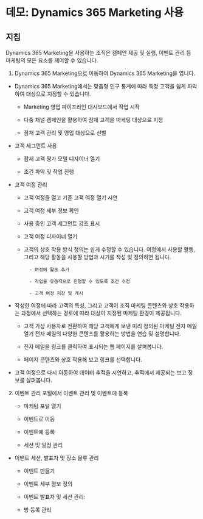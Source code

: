 ﻿---
demo:
    title: '데모: Dynamics 365 Marketing 사용'
    module: '모듈 1: Dynamics 365 Marketing의 기본 사항 파악'
---

# 데모: Dynamics 365 Marketing 사용

## 지침

Dynamics 365 Marketing을 사용하는 조직은 캠페인 제공 및 실행, 이벤트 관리 등 마케팅의 모든 요소를 제어할 수 있습니다. 

1. Dynamics 365 Marketing으로 이동하여 Dynamics 365 Marketing을 엽니다.

- Dynamics 365 Marketing에서는 맞춤형 인구 통계에 따라 특정 고객을 쉽게 파악하여 대상으로 지정할 수 있습니다. 

	- Marketing 영업 파이프라인 대시보드에서 작업 시작

	- 다중 채널 캠페인을 활용하여 잠재 고객을 마케팅 대상으로 지정

	- 잠재 고객 관리 및 영업 대상으로 선별

- 고객 세그먼트 사용

	- 잠재 고객 평가 모델 디자이너 열기

	- 조건 파악 및 작업 진행

- 고객 여정 관리 

	- 고객 여정을 열고 기존 고객 여정 열기 시연 

	- 고객 여정 세부 정보 확인

	- 사용 중인 고객 세그먼트 강조 표시 

	- 고객 여정 디자이너 열기

	- 고객의 상호 작용 방식 정의는 쉽게 수정할 수 있습니다. 여정에서 사용할 활동, 그리고 해당 활동을 사용할 방법과 시기를 작성 및 정의하면 됩니다. 

     		- 여정에 활동 추가

     		- 작업을 유동적으로 진행할 수 있도록 조건 수정

     		- 고객 여정 저장 및 게시

- 작성한 여정에 따라 고객의 특성, 그리고 고객이 조직 마케팅 콘텐츠와 상호 작용하는 과정에서 선택하는 경로에 따라 대상이 지정된 마케팅 환경이 제공됩니다. 

	- 고객 가상 사용자로 전환하여 해당 고객에게 보낸 미리 정의된 마케팅 전자 메일 열기 전자 메일의 다양한 콘텐츠를 활용하는 방법을 연습 및 설명합니다. 

	- 전자 메일을 링크를 클릭하여 표시되는 웹 페이지를 살펴봅니다. 

	- 페이지 콘텐츠와 상호 작용해 보고 링크를 선택합니다. 

- 고객 여정으로 다시 이동하여 데이터 추적을 시연하고, 추적에서 제공되는 보고 정보를 살펴봅니다. 

2. 이벤트 관리 포털에서 이벤트 관리 및 이벤트에 등록

	- 마케팅 포털 열기

	- 이벤트로 이동

	- 이벤트에 등록

	- 세션 및 일정 관리

- 이벤트 세션, 발표자 및 장소 물류 관리

	- 이벤트 만들기

	- 이벤트 세부 정보 정의

	- 이벤트 발표자 및 세션 관리:

	- 방 등록 관리



